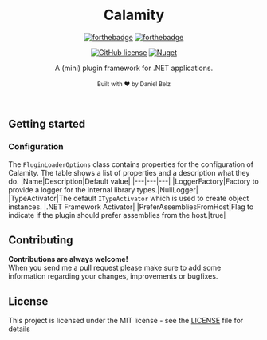 ﻿﻿﻿﻿<h1 align="center">Calamity</h1><div align="center">

[![forthebadge](https://forthebadge.com/images/badges/fuck-it-ship-it.svg)](https://forthebadge.com)
[![forthebadge](https://forthebadge.com/images/badges/made-with-c-sharp.svg)](https://forthebadge.com)

[![GitHub license](https://img.shields.io/github/license/LegendaryB/Kirei.svg?longCache=true&style=flat-square)](https://github.com/LegendaryB/Kirei/blob/master/LICENSE)
[![Nuget](https://img.shields.io/nuget/v/Calamity.svg?style=flat-square)](https://www.nuget.org/packages/Calamity/)

A (mini) plugin framework for .NET applications.
<br>
<br>
<sub>Built with ❤︎ by Daniel Belz</sub>
</div><br>

## Getting started

### Configuration
The `PluginLoaderOptions` class contains properties for the configuration of Calamity. The table shows a list of properties and a description what they do.
|Name|Description|Default value|
|---|---|---|
|LoggerFactory|Factory to provide a logger for the internal library types.|NullLogger|
|TypeActivator|The default `ITypeActivator` which is used to create object instances. |.NET Framework Activator|
|PreferAssembliesFromHost|Flag to indicate if the plugin should prefer assemblies from the host.|true|

## Contributing

__Contributions are always welcome!__  
When you send me a pull request please make sure to add some information regarding your changes, improvements or bugfixes.

## License

This project is licensed under the MIT license - see the [LICENSE](LICENSE) file for details
